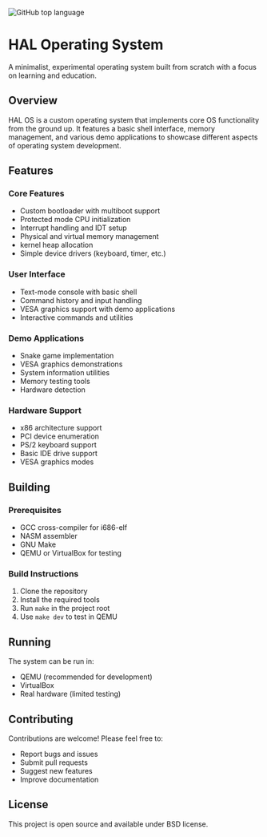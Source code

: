![GitHub top language](https://img.shields.io/github/languages/top/:user/:repo)


# HAL Operating System

A minimalist, experimental operating system built from scratch with a focus on learning and education.

## Overview

HAL OS is a custom operating system that implements core OS functionality from the ground up. It features a basic shell interface, memory management, and various demo applications to showcase different aspects of operating system development.

## Features

### Core Features

- Custom bootloader with multiboot support
- Protected mode CPU initialization
- Interrupt handling and IDT setup
- Physical and virtual memory management
- kernel heap allocation
- Simple device drivers (keyboard, timer, etc.)

### User Interface

- Text-mode console with basic shell
- Command history and input handling
- VESA graphics support with demo applications
- Interactive commands and utilities

### Demo Applications

- Snake game implementation
- VESA graphics demonstrations
- System information utilities
- Memory testing tools
- Hardware detection

### Hardware Support

- x86 architecture support
- PCI device enumeration
- PS/2 keyboard support
- Basic IDE drive support
- VESA graphics modes

## Building

### Prerequisites

- GCC cross-compiler for i686-elf
- NASM assembler
- GNU Make
- QEMU or VirtualBox for testing

### Build Instructions

1. Clone the repository
2. Install the required tools
3. Run `make` in the project root
4. Use `make dev` to test in QEMU

## Running

The system can be run in:

- QEMU (recommended for development)
- VirtualBox
- Real hardware (limited testing)

## Contributing

Contributions are welcome! Please feel free to:

- Report bugs and issues
- Submit pull requests
- Suggest new features
- Improve documentation

## License

This project is open source and available under BSD license.
